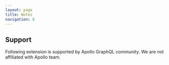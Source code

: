 ```yaml
---
layout: page
title: Notes
navigation: 6
---
```


## Support

Following extension is supported by Apollo GraphQL community.
We are not affiliated with Apollo team.
